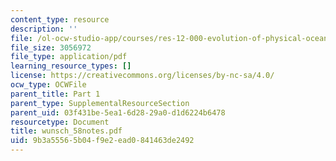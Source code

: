 ```yaml
---
content_type: resource
description: ''
file: /ol-ocw-studio-app/courses/res-12-000-evolution-of-physical-oceanography-spring-2007/9b3a55565b04f9e2ead0841463de2492_wunsch_58notes.pdf
file_size: 3056972
file_type: application/pdf
learning_resource_types: []
license: https://creativecommons.org/licenses/by-nc-sa/4.0/
ocw_type: OCWFile
parent_title: Part 1
parent_type: SupplementalResourceSection
parent_uid: 03f431be-5ea1-6d28-29a0-d1d6224b6478
resourcetype: Document
title: wunsch_58notes.pdf
uid: 9b3a5556-5b04-f9e2-ead0-841463de2492
---
```

